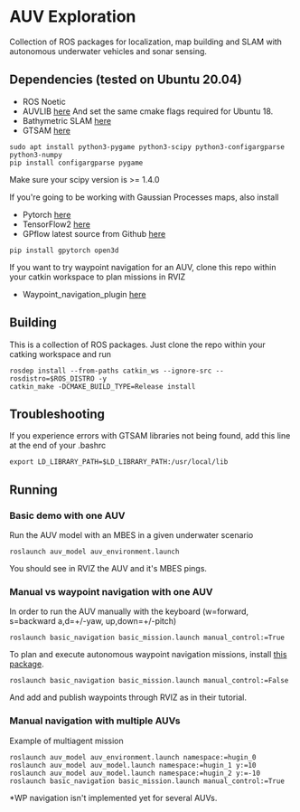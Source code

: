 # AUV Exploration

Collection of ROS packages for localization, map building and SLAM with autonomous underwater vehicles and sonar sensing.

## Dependencies (tested on Ubuntu 20.04)
* ROS Noetic
* AUVLIB [here](https://github.com/ignaciotb/auvlib/tree/extended_bm) And set the same cmake flags required for Ubuntu 18.
* Bathymetric SLAM [here](https://github.com/ignaciotb/bathymetric_slam)
* GTSAM [here](https://github.com/borglab/gtsam)

```
sudo apt install python3-pygame python3-scipy python3-configargparse python3-numpy
pip install configargparse pygame 
```
Make sure your scipy version is >= 1.4.0

If you're going to be working with Gaussian Processes maps, also install
* Pytorch [here](https://pytorch.org/)
* TensorFlow2 [here](https://www.tensorflow.org/install)
* GPflow latest source from Github [here](https://github.com/GPflow/GPflow)
```
pip install gpytorch open3d 
```
If you want to try waypoint navigation for an AUV, clone this repo within your catkin workspace to plan missions in RVIZ
* Waypoint_navigation_plugin [here](https://github.com/KumarRobotics/waypoint_navigation_plugin)

## Building
This is a collection of ROS packages. Just clone the repo within your catking workspace and run
```
rosdep install --from-paths catkin_ws --ignore-src --rosdistro=$ROS_DISTRO -y
catkin_make -DCMAKE_BUILD_TYPE=Release install
```
## Troubleshooting
If you experience errors with GTSAM libraries not being found, add this line at the end of your .bashrc

    export LD_LIBRARY_PATH=$LD_LIBRARY_PATH:/usr/local/lib

## Running 
### Basic demo with one AUV
Run the AUV model with an MBES in a given underwater scenario
```
roslaunch auv_model auv_environment.launch
```
You should see in RVIZ the AUV and it's MBES pings.

### Manual vs waypoint navigation with one AUV
In order to run the AUV manually with the keyboard (w=forward, s=backward a,d=+/-yaw, up,down=+/-pitch)
```
roslaunch basic_navigation basic_mission.launch manual_control:=True
```
To plan and execute autonomous waypoint navigation missions, install [this package](https://github.com/KumarRobotics/waypoint_navigation_plugin).
```
roslaunch basic_navigation basic_mission.launch manual_control:=False
```
And add and publish waypoints through RVIZ as in their tutorial.

### Manual navigation with multiple AUVs
Example of multiagent mission
```
roslaunch auv_model auv_environment.launch namespace:=hugin_0
roslaunch auv_model auv_model.launch namespace:=hugin_1 y:=10
roslaunch auv_model auv_model.launch namespace:=hugin_2 y:=-10
roslaunch basic_navigation basic_mission.launch manual_control:=True
```
*WP navigation isn't implemented yet for several AUVs.

